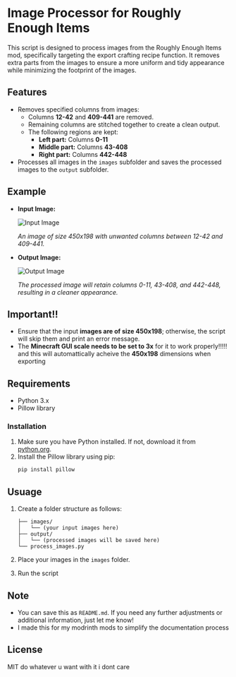# Image Processor for Roughly Enough Items

This script is designed to process images from the Roughly Enough Items mod, specifically targeting the export crafting recipe function. It removes extra parts from the images to ensure a more uniform and tidy appearance while minimizing the footprint of the images.

## Features

- Removes specified columns from images:
  - Columns **12-42** and **409-441** are removed.
  - Remaining columns are stitched together to create a clean output.
  - The following regions are kept:
    - **Left part:** Columns **0-11**
    - **Middle part:** Columns **43-408**
    - **Right part:** Columns **442-448**
- Processes all images in the `images` subfolder and saves the processed images to the `output` subfolder.

## Example

- **Input Image:**
  
  ![Input Image](https://imgur.com/Qdsdoii.png)
  
  *An image of size 450x198 with unwanted columns between 12-42 and 409-441.*

- **Output Image:**
  
  ![Output Image](https://imgur.com/HWkOpKX.png)
  
  *The processed image will retain columns 0-11, 43-408, and 442-448, resulting in a cleaner appearance.*


## Important!!
- Ensure that the input **images are of size 450x198**; otherwise, the script will skip them and print an error message.
- The **Minecraft GUI scale needs to be set to 3x** for it to work properly!!!!! and this will automattically acheive the **450x198** dimensions when exporting


## Requirements

- Python 3.x
- Pillow library

### Installation

1. Make sure you have Python installed. If not, download it from [python.org](https://www.python.org/downloads/).
2. Install the Pillow library using pip:
   ```bash
   pip install pillow
   
## Usuage
1. Create a folder structure as follows:
	```image_processor/
	├── images/
	│   └── (your input images here)
	├── output/
	│   └── (processed images will be saved here)
	└── process_images.py
3. Place your images in the `images` folder.

4. Run the script

## Note
- You can save this as `README.md`. If you need any further adjustments or additional information, just let me know!
- I made this for my modrinth mods to simplify the documentation process


## License
 MIT do whatever u want with it i dont care
 
